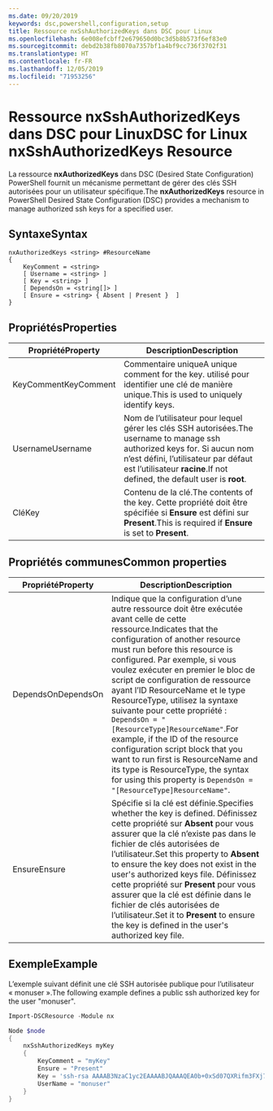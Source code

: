 ```yaml
---
ms.date: 09/20/2019
keywords: dsc,powershell,configuration,setup
title: Ressource nxSshAuthorizedKeys dans DSC pour Linux
ms.openlocfilehash: 6e008efcbff2e679650d0bc3d5b8b573f6ef83e0
ms.sourcegitcommit: debd2b38fb8070a7357bf1a4bf9cc736f3702f31
ms.translationtype: HT
ms.contentlocale: fr-FR
ms.lasthandoff: 12/05/2019
ms.locfileid: "71953256"
---
```

# <a name="dsc-for-linux-nxsshauthorizedkeys-resource"></a><span data-ttu-id="bb7ff-103">Ressource nxSshAuthorizedKeys dans DSC pour Linux</span><span class="sxs-lookup"><span data-stu-id="bb7ff-103">DSC for Linux nxSshAuthorizedKeys Resource</span></span>

<span data-ttu-id="bb7ff-104">La ressource **nxAuthorizedKeys** dans DSC (Desired State Configuration) PowerShell fournit un mécanisme permettant de gérer des clés SSH autorisées pour un utilisateur spécifique.</span><span class="sxs-lookup"><span data-stu-id="bb7ff-104">The **nxAuthorizedKeys** resource in PowerShell Desired State Configuration (DSC) provides a mechanism to manage authorized ssh keys for a specified user.</span></span>

## <a name="syntax"></a><span data-ttu-id="bb7ff-105">Syntaxe</span><span class="sxs-lookup"><span data-stu-id="bb7ff-105">Syntax</span></span>

```Syntax
nxAuthorizedKeys <string> #ResourceName
{
    KeyComment = <string>
    [ Username = <string> ]
    [ Key = <string> ]
    [ DependsOn = <string[]> ]
    [ Ensure = <string> { Absent | Present }  ]
}
```

## <a name="properties"></a><span data-ttu-id="bb7ff-106">Propriétés</span><span class="sxs-lookup"><span data-stu-id="bb7ff-106">Properties</span></span>

|<span data-ttu-id="bb7ff-107">Propriété</span><span class="sxs-lookup"><span data-stu-id="bb7ff-107">Property</span></span> |<span data-ttu-id="bb7ff-108">Description</span><span class="sxs-lookup"><span data-stu-id="bb7ff-108">Description</span></span> |
|---|---|
|<span data-ttu-id="bb7ff-109">KeyComment</span><span class="sxs-lookup"><span data-stu-id="bb7ff-109">KeyComment</span></span> |<span data-ttu-id="bb7ff-110">Commentaire unique</span><span class="sxs-lookup"><span data-stu-id="bb7ff-110">A unique comment for the key.</span></span> <span data-ttu-id="bb7ff-111">utilisé pour identifier une clé de manière unique.</span><span class="sxs-lookup"><span data-stu-id="bb7ff-111">This is used to uniquely identify keys.</span></span> |
|<span data-ttu-id="bb7ff-112">Username</span><span class="sxs-lookup"><span data-stu-id="bb7ff-112">Username</span></span> |<span data-ttu-id="bb7ff-113">Nom de l’utilisateur pour lequel gérer les clés SSH autorisées.</span><span class="sxs-lookup"><span data-stu-id="bb7ff-113">The username to manage ssh authorized keys for.</span></span> <span data-ttu-id="bb7ff-114">Si aucun nom n’est défini, l’utilisateur par défaut est l’utilisateur **racine**.</span><span class="sxs-lookup"><span data-stu-id="bb7ff-114">If not defined, the default user is **root**.</span></span> |
|<span data-ttu-id="bb7ff-115">Clé</span><span class="sxs-lookup"><span data-stu-id="bb7ff-115">Key</span></span> |<span data-ttu-id="bb7ff-116">Contenu de la clé.</span><span class="sxs-lookup"><span data-stu-id="bb7ff-116">The contents of the key.</span></span> <span data-ttu-id="bb7ff-117">Cette propriété doit être spécifiée si **Ensure** est défini sur **Present**.</span><span class="sxs-lookup"><span data-stu-id="bb7ff-117">This is required if **Ensure** is set to **Present**.</span></span>|

## <a name="common-properties"></a><span data-ttu-id="bb7ff-118">Propriétés communes</span><span class="sxs-lookup"><span data-stu-id="bb7ff-118">Common properties</span></span>

|<span data-ttu-id="bb7ff-119">Propriété</span><span class="sxs-lookup"><span data-stu-id="bb7ff-119">Property</span></span> |<span data-ttu-id="bb7ff-120">Description</span><span class="sxs-lookup"><span data-stu-id="bb7ff-120">Description</span></span> |
|---|---|
|<span data-ttu-id="bb7ff-121">DependsOn</span><span class="sxs-lookup"><span data-stu-id="bb7ff-121">DependsOn</span></span> |<span data-ttu-id="bb7ff-122">Indique que la configuration d’une autre ressource doit être exécutée avant celle de cette ressource.</span><span class="sxs-lookup"><span data-stu-id="bb7ff-122">Indicates that the configuration of another resource must run before this resource is configured.</span></span> <span data-ttu-id="bb7ff-123">Par exemple, si vous voulez exécuter en premier le bloc de script de configuration de ressource ayant l’ID ResourceName et le type ResourceType, utilisez la syntaxe suivante pour cette propriété : `DependsOn = "[ResourceType]ResourceName"`.</span><span class="sxs-lookup"><span data-stu-id="bb7ff-123">For example, if the ID of the resource configuration script block that you want to run first is ResourceName and its type is ResourceType, the syntax for using this property is `DependsOn = "[ResourceType]ResourceName"`.</span></span> |
|<span data-ttu-id="bb7ff-124">Ensure</span><span class="sxs-lookup"><span data-stu-id="bb7ff-124">Ensure</span></span> |<span data-ttu-id="bb7ff-125">Spécifie si la clé est définie.</span><span class="sxs-lookup"><span data-stu-id="bb7ff-125">Specifies whether the key is defined.</span></span> <span data-ttu-id="bb7ff-126">Définissez cette propriété sur **Absent** pour vous assurer que la clé n’existe pas dans le fichier de clés autorisées de l’utilisateur.</span><span class="sxs-lookup"><span data-stu-id="bb7ff-126">Set this property to **Absent** to ensure the key does not exist in the user's authorized keys file.</span></span> <span data-ttu-id="bb7ff-127">Définissez cette propriété sur **Present** pour vous assurer que la clé est définie dans le fichier de clés autorisées de l’utilisateur.</span><span class="sxs-lookup"><span data-stu-id="bb7ff-127">Set it to **Present** to ensure the key is defined in the user's authorized key file.</span></span> |

## <a name="example"></a><span data-ttu-id="bb7ff-128">Exemple</span><span class="sxs-lookup"><span data-stu-id="bb7ff-128">Example</span></span>

<span data-ttu-id="bb7ff-129">L’exemple suivant définit une clé SSH autorisée publique pour l’utilisateur « monuser ».</span><span class="sxs-lookup"><span data-stu-id="bb7ff-129">The following example defines a public ssh authorized key for the user "monuser".</span></span>

```powershell
Import-DSCResource -Module nx

Node $node
{
    nxSshAuthorizedKeys myKey
    {
        KeyComment = "myKey"
        Ensure = "Present"
        Key = 'ssh-rsa AAAAB3NzaC1yc2EAAAABJQAAAQEA0b+0xSd07QXRifm3FXj7Pn/DblA6QI5VAkDm6OivFzj3U6qGD1VJ6AAxWPCyMl/qhtpRtxZJDu/TxD8AyZNgc8aN2CljN1hOMbBRvH2q5QPf/nCnnJRaGsrxIqZjyZdYo9ZEEzjZUuMDM5HI1LA9B99k/K6PK2Bc1NLivpu7nbtVG2tLOQs+GefsnHuetsRMwo/+c3LtwYm9M0XfkGjYVCLO4CoFuSQpvX6AB3TedUy6NZ0iuxC0kRGg1rIQTwSRcw+McLhslF0drs33fw6tYdzlLBnnzimShMuiDWiT37WqCRovRGYrGCaEFGTG2e0CN8Co8nryXkyWc6NSDNpMzw== rsa-key-20150401'
        UserName = "monuser"
    }
}
```